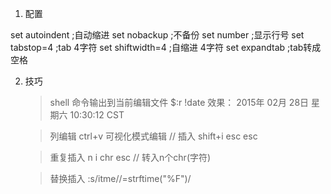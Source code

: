 1.  配置

set autoindent  ;自动缩进
set nobackup    ;不备份
set number      ;显示行号
set tabstop=4   ;tab 4字符
set shiftwidth=4   ;自缩进 4字符 
set expandtab   ;tab转成空格

2.  技巧

    > shell 命令输出到当前编辑文件
    $:r !date
    效果：
2015年 02月 28日 星期六 10:30:12 CST


    > 列编辑
    ctrl+v 可视化模式编辑
   // 插入
   shift+i
   esc esc

    > 重复插入
    n i chr  esc // 转入n个chr(字符)

    > 替换插入
    :s/itme//=strftime("%F")/
